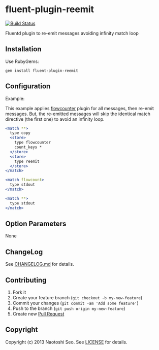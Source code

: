 # fluent-plugin-reemit

[![Build Status](https://secure.travis-ci.org/sonots/fluent-plugin-reemit.png?branch=master)](http://travis-ci.org/sonots/fluent-plugin-reemit)

Fluentd plugin to re-emit messages avoiding infinity match loop

## Installation

Use RubyGems:

    gem install fluent-plugin-reemit

## Configuration

Example:

This example applies [flowcounter](https://github.com/tagomoris/fluent-plugin-flowcounter) plugin for all messages, then re-emit messages.
But, the re-emitted messages will skip the identical match directive (the first one) to avoid an infinity loop. 

```apache
<match **>
  type copy
  <store>
    type flowcounter
    count_keys *
  </store>
  <store>
    type reemit
  </store>
</match>

<match flowcount>
  type stdout
</match>

<match **>
  type stdout
</match>
```

## Option Parameters

None

## ChangeLog

See [CHANGELOG.md](CHANGELOG.md) for details.

## Contributing

1. Fork it
2. Create your feature branch (`git checkout -b my-new-feature`)
3. Commit your changes (`git commit -am 'Add some feature'`)
4. Push to the branch (`git push origin my-new-feature`)
5. Create new [Pull Request](../../pull/new/master)

## Copyright

Copyright (c) 2013 Naotoshi Seo. See [LICENSE](LICENSE) for details.
